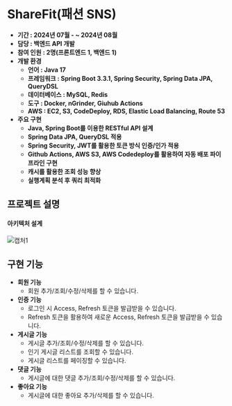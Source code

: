 # ShareFit(패션 SNS)
- **기간 : 2024년 07월 - ~ 2024년 08월**
- **담당 : 백엔드 API 개발**
- **참여 인원 : 2명(프론트엔드 1, 백엔드 1)**
- **개발 환경**
    - **언어 : Java 17**
    - **프레임워크 : Spring Boot 3.3.1, Spring Security, Spring Data JPA, QueryDSL**
    - **데이터베이스 : MySQL, Redis**
    - **도구 : Docker, nGrinder, Giuhub Actions**
    - **AWS : EC2, S3, CodeDeploy, RDS, Elastic Load Balancing, Route 53**
- **주요 구현**
    - **Java, Spring Boot를 이용한 RESTful API 설계**
    - **Spring Data JPA, QueryDSL 적용**
    - **Spring Security, JWT를 활용한 토큰 방식 인증/인가 적용**
    - **Github Actions, AWS S3, AWS Codedeploy를 활용하여 자동 배포 파이프라인 구현**
    - **캐시를 활용한 조회 성능 향상**
    - **실행계획 분석 후 쿼리 최적화**
 
## 프로젝트 설명

#### 아키텍처 설계
![캡처1](https://github.com/user-attachments/assets/ba238289-b709-4b97-9619-e98c1cbd7b2f)

## 구현 기능
- **회원 기능**
    - 회원 추가/조회/수정/삭제를 할 수 있습니다.
- **인증 기능**
    - 로그인 시 Access, Refresh 토큰을 발급받을 수 있습니다.
    - Refresh 토큰을 활용하여 새로운 Access, Refresh 토큰을 발급받을 수 있습니다.
- **게시글 기능**
    - 게시글 추가/조회/수정/삭제를 할 수 있습니다.
    - 인기 게시글 리스트를 조회할 수 있습니다.
    - 게시글 리스트를 페이징할 수 있습니다.
- **댓글 기능**
    - 게시글에 대한 댓글 추가/조회/수정/삭제를 할 수 있습니다.
- **좋아요 기능**
    - 게시글에 대한 좋아요 추가/삭제를 할 수 있습니다.
 
